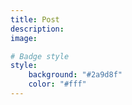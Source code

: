 ```yaml
---
title: Post
description:
image:

# Badge style
style:
    background: "#2a9d8f"
    color: "#fff"
---
```

